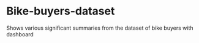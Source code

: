 # Bike-buyers-dataset
Shows various significant summaries from the dataset of bike buyers with dashboard

